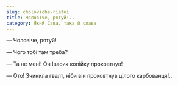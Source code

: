 ```yaml
---
slug: choloviche-riatui
title: Чоловіче, рятуй!..
category: Який Сава, така й слава
---
```

— Чоловіче, рятуй!

— Чого тобі там треба?

— Та не мені! Он Івасик копійку проковтнув!

— Ото! Зчинила гвалт, ніби він проковтнув цілого карбованця!..
